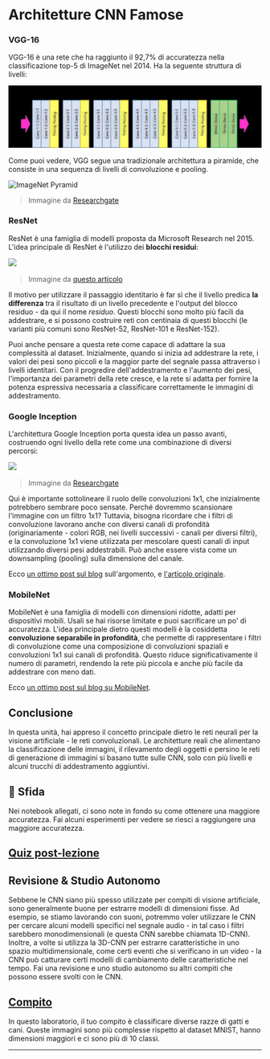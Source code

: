 <!--
CO_OP_TRANSLATOR_METADATA:
{
  "original_hash": "53faab85adfcebd8c10bcd71dc2fa557",
  "translation_date": "2025-09-23T08:28:25+00:00",
  "source_file": "lessons/4-ComputerVision/07-ConvNets/CNN_Architectures.md",
  "language_code": "it"
}
-->
# Architetture CNN Famose

### VGG-16

VGG-16 è una rete che ha raggiunto il 92,7% di accuratezza nella classificazione top-5 di ImageNet nel 2014. Ha la seguente struttura di livelli:

![ImageNet Layers](../../../../../translated_images/vgg-16-arch1.d901a5583b3a51baeaab3e768567d921e5d54befa46e1e642616c5458c934028.it.jpg)

Come puoi vedere, VGG segue una tradizionale architettura a piramide, che consiste in una sequenza di livelli di convoluzione e pooling.

![ImageNet Pyramid](../../../../../translated_images/vgg-16-arch.64ff2137f50dd49fdaa786e3f3a975b3f22615efd13efb19c5d22f12e01451a1.it.jpg)

> Immagine da [Researchgate](https://www.researchgate.net/figure/Vgg16-model-structure-To-get-the-VGG-NIN-model-we-replace-the-2-nd-4-th-6-th-7-th_fig2_335194493)

### ResNet

ResNet è una famiglia di modelli proposta da Microsoft Research nel 2015. L'idea principale di ResNet è l'utilizzo dei **blocchi residui**:

<img src="images/resnet-block.png" width="300"/>

> Immagine da [questo articolo](https://arxiv.org/pdf/1512.03385.pdf)

Il motivo per utilizzare il passaggio identitario è far sì che il livello predica **la differenza** tra il risultato di un livello precedente e l'output del blocco residuo - da qui il nome *residuo*. Questi blocchi sono molto più facili da addestrare, e si possono costruire reti con centinaia di questi blocchi (le varianti più comuni sono ResNet-52, ResNet-101 e ResNet-152).

Puoi anche pensare a questa rete come capace di adattare la sua complessità al dataset. Inizialmente, quando si inizia ad addestrare la rete, i valori dei pesi sono piccoli e la maggior parte del segnale passa attraverso i livelli identitari. Con il progredire dell'addestramento e l'aumento dei pesi, l'importanza dei parametri della rete cresce, e la rete si adatta per fornire la potenza espressiva necessaria a classificare correttamente le immagini di addestramento.

### Google Inception

L'architettura Google Inception porta questa idea un passo avanti, costruendo ogni livello della rete come una combinazione di diversi percorsi:

<img src="images/inception.png" width="400"/>

> Immagine da [Researchgate](https://www.researchgate.net/figure/Inception-module-with-dimension-reductions-left-and-schema-for-Inception-ResNet-v1_fig2_355547454)

Qui è importante sottolineare il ruolo delle convoluzioni 1x1, che inizialmente potrebbero sembrare poco sensate. Perché dovremmo scansionare l'immagine con un filtro 1x1? Tuttavia, bisogna ricordare che i filtri di convoluzione lavorano anche con diversi canali di profondità (originariamente - colori RGB, nei livelli successivi - canali per diversi filtri), e la convoluzione 1x1 viene utilizzata per mescolare questi canali di input utilizzando diversi pesi addestrabili. Può anche essere vista come un downsampling (pooling) sulla dimensione del canale.

Ecco [un ottimo post sul blog](https://medium.com/analytics-vidhya/talented-mr-1x1-comprehensive-look-at-1x1-convolution-in-deep-learning-f6b355825578) sull'argomento, e [l'articolo originale](https://arxiv.org/pdf/1312.4400.pdf).

### MobileNet

MobileNet è una famiglia di modelli con dimensioni ridotte, adatti per dispositivi mobili. Usali se hai risorse limitate e puoi sacrificare un po' di accuratezza. L'idea principale dietro questi modelli è la cosiddetta **convoluzione separabile in profondità**, che permette di rappresentare i filtri di convoluzione come una composizione di convoluzioni spaziali e convoluzioni 1x1 sui canali di profondità. Questo riduce significativamente il numero di parametri, rendendo la rete più piccola e anche più facile da addestrare con meno dati.

Ecco [un ottimo post sul blog su MobileNet](https://medium.com/analytics-vidhya/image-classification-with-mobilenet-cc6fbb2cd470).

## Conclusione

In questa unità, hai appreso il concetto principale dietro le reti neurali per la visione artificiale - le reti convoluzionali. Le architetture reali che alimentano la classificazione delle immagini, il rilevamento degli oggetti e persino le reti di generazione di immagini si basano tutte sulle CNN, solo con più livelli e alcuni trucchi di addestramento aggiuntivi.

## 🚀 Sfida

Nei notebook allegati, ci sono note in fondo su come ottenere una maggiore accuratezza. Fai alcuni esperimenti per vedere se riesci a raggiungere una maggiore accuratezza.

## [Quiz post-lezione](https://ff-quizzes.netlify.app/en/ai/quiz/14)

## Revisione & Studio Autonomo

Sebbene le CNN siano più spesso utilizzate per compiti di visione artificiale, sono generalmente buone per estrarre modelli di dimensioni fisse. Ad esempio, se stiamo lavorando con suoni, potremmo voler utilizzare le CNN per cercare alcuni modelli specifici nel segnale audio - in tal caso i filtri sarebbero monodimensionali (e questa CNN sarebbe chiamata 1D-CNN). Inoltre, a volte si utilizza la 3D-CNN per estrarre caratteristiche in uno spazio multidimensionale, come certi eventi che si verificano in un video - la CNN può catturare certi modelli di cambiamento delle caratteristiche nel tempo. Fai una revisione e uno studio autonomo su altri compiti che possono essere svolti con le CNN.

## [Compito](lab/README.md)

In questo laboratorio, il tuo compito è classificare diverse razze di gatti e cani. Queste immagini sono più complesse rispetto al dataset MNIST, hanno dimensioni maggiori e ci sono più di 10 classi.

---

